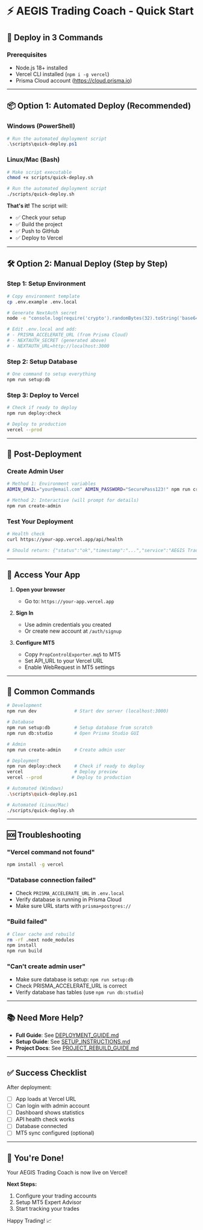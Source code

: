# ⚡ AEGIS Trading Coach - Quick Start

## 🚀 Deploy in 3 Commands

### Prerequisites
- Node.js 18+ installed
- Vercel CLI installed (`npm i -g vercel`)
- Prisma Cloud account (https://cloud.prisma.io)

---

## 📦 Option 1: Automated Deploy (Recommended)

### Windows (PowerShell)
```powershell
# Run the automated deployment script
.\scripts\quick-deploy.ps1
```

### Linux/Mac (Bash)
```bash
# Make script executable
chmod +x scripts/quick-deploy.sh

# Run the automated deployment script
./scripts/quick-deploy.sh
```

**That's it!** The script will:
- ✅ Check your setup
- ✅ Build the project
- ✅ Push to GitHub
- ✅ Deploy to Vercel

---

## 🛠️ Option 2: Manual Deploy (Step by Step)

### Step 1: Setup Environment
```bash
# Copy environment template
cp .env.example .env.local

# Generate NextAuth secret
node -e "console.log(require('crypto').randomBytes(32).toString('base64'))"

# Edit .env.local and add:
# - PRISMA_ACCELERATE_URL (from Prisma Cloud)
# - NEXTAUTH_SECRET (generated above)
# - NEXTAUTH_URL=http://localhost:3000
```

### Step 2: Setup Database
```bash
# One command to setup everything
npm run setup:db
```

### Step 3: Deploy to Vercel
```bash
# Check if ready to deploy
npm run deploy:check

# Deploy to production
vercel --prod
```

---

## 🎯 Post-Deployment

### Create Admin User
```bash
# Method 1: Environment variables
ADMIN_EMAIL="your@email.com" ADMIN_PASSWORD="SecurePass123!" npm run create-admin

# Method 2: Interactive (will prompt for details)
npm run create-admin
```

### Test Your Deployment
```bash
# Health check
curl https://your-app.vercel.app/api/health

# Should return: {"status":"ok","timestamp":"...","service":"AEGIS Trading Coach API"}
```

---

## 📱 Access Your App

1. **Open your browser**
   - Go to: `https://your-app.vercel.app`

2. **Sign In**
   - Use admin credentials you created
   - Or create new account at `/auth/signup`

3. **Configure MT5**
   - Copy `PropControlExporter.mq5` to MT5
   - Set API_URL to your Vercel URL
   - Enable WebRequest in MT5 settings

---

## 🔧 Common Commands

```bash
# Development
npm run dev              # Start dev server (localhost:3000)

# Database
npm run setup:db         # Setup database from scratch
npm run db:studio        # Open Prisma Studio GUI

# Admin
npm run create-admin     # Create admin user

# Deployment
npm run deploy:check     # Check if ready to deploy
vercel                   # Deploy preview
vercel --prod           # Deploy to production

# Automated (Windows)
.\scripts\quick-deploy.ps1

# Automated (Linux/Mac)
./scripts/quick-deploy.sh
```

---

## 🆘 Troubleshooting

### "Vercel command not found"
```bash
npm install -g vercel
```

### "Database connection failed"
- Check `PRISMA_ACCELERATE_URL` in `.env.local`
- Verify database is running in Prisma Cloud
- Make sure URL starts with `prisma+postgres://`

### "Build failed"
```bash
# Clear cache and rebuild
rm -rf .next node_modules
npm install
npm run build
```

### "Can't create admin user"
- Make sure database is setup: `npm run setup:db`
- Check PRISMA_ACCELERATE_URL is correct
- Verify database has tables (use `npm run db:studio`)

---

## 📚 Need More Help?

- **Full Guide**: See [DEPLOYMENT_GUIDE.md](DEPLOYMENT_GUIDE.md)
- **Setup Guide**: See [SETUP_INSTRUCTIONS.md](SETUP_INSTRUCTIONS.md)
- **Project Docs**: See [PROJECT_REBUILD_GUIDE.md](PROJECT_REBUILD_GUIDE.md)

---

## ✅ Success Checklist

After deployment:

- [ ] App loads at Vercel URL
- [ ] Can login with admin account
- [ ] Dashboard shows statistics
- [ ] API health check works
- [ ] Database connected
- [ ] MT5 sync configured (optional)

---

## 🎉 You're Done!

Your AEGIS Trading Coach is now live on Vercel!

**Next Steps:**
1. Configure your trading accounts
2. Setup MT5 Expert Advisor
3. Start tracking your trades

Happy Trading! 📈
